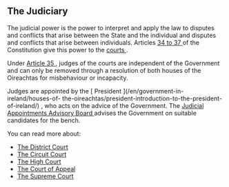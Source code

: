 ##  The Judiciary

The judicial power is the power to interpret and apply the law to disputes and
conflicts that arise between the State and the individual and disputes and
conflicts that arise between individuals. Articles [ 34 to 37
](https://www.irishstatutebook.ie/eli/cons/en/html#part11) of the Constitution
give this power to the [ courts ](/en/justice/courts-system/courts/) .

Under [ Article 35 ](https://www.irishstatutebook.ie/eli/cons/en/html#part11)
, judges of the courts are independent of the Government and can only be
removed through a resolution of both houses of the Oireachtas for misbehaviour
or incapacity.

Judges are appointed by the [ President ](/en/government-in-ireland/houses-of-
the-oireachtas/president-introduction-to-the-president-of-ireland/) , who acts
on the advice of the Government. The [ Judicial Appointments Advisory Board
](http://www.jaab.ie/) advises the Government on suitable candidates for the
bench.

You can read more about:

  * [ The District Court ](/en/justice/courts-system/district-court/)
  * [ The Circuit Court ](/en/justice/courts-system/circuit-court/)
  * [ The High Court ](/en/justice/courts-system/high-court/)
  * [ The Court of Appeal ](/en/justice/courts-system/court-of-appeal/)
  * [ The Supreme Court ](/en/justice/courts-system/supreme-court/)

